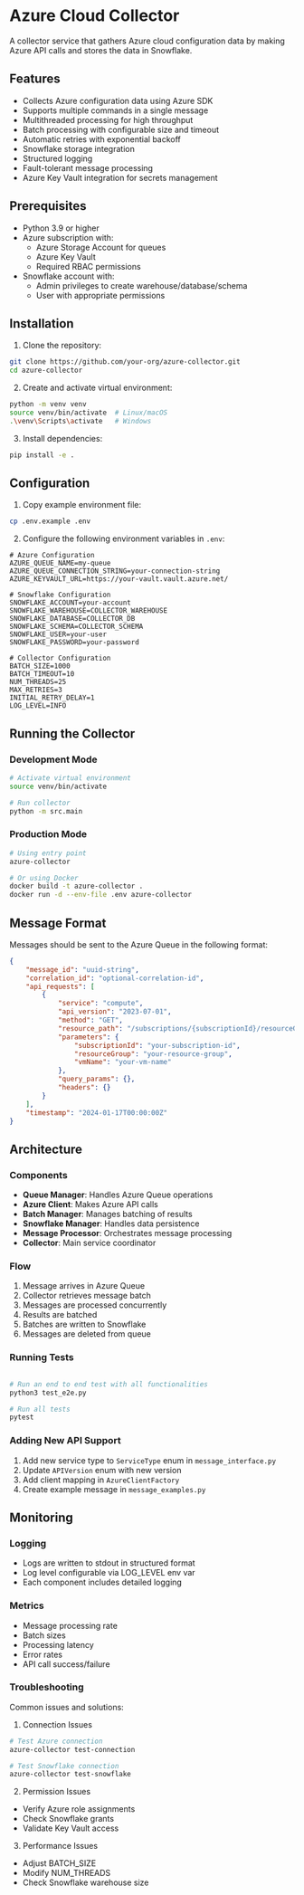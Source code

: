 # Azure Cloud Collector

A collector service that gathers Azure cloud configuration data by making Azure API calls and stores the data in Snowflake.

## Features

- Collects Azure configuration data using Azure SDK
- Supports multiple commands in a single message
- Multithreaded processing for high throughput
- Batch processing with configurable size and timeout
- Automatic retries with exponential backoff
- Snowflake storage integration
- Structured logging
- Fault-tolerant message processing
- Azure Key Vault integration for secrets management

## Prerequisites

- Python 3.9 or higher
- Azure subscription with:
  - Azure Storage Account for queues
  - Azure Key Vault
  - Required RBAC permissions
- Snowflake account with:
  - Admin privileges to create warehouse/database/schema
  - User with appropriate permissions

## Installation

1. Clone the repository:
```bash
git clone https://github.com/your-org/azure-collector.git
cd azure-collector
```

2. Create and activate virtual environment:
```bash
python -m venv venv
source venv/bin/activate  # Linux/macOS
.\venv\Scripts\activate   # Windows
```

3. Install dependencies:
```bash
pip install -e .
```

## Configuration

1. Copy example environment file:
```bash
cp .env.example .env
```

2. Configure the following environment variables in `.env`:

```env
# Azure Configuration
AZURE_QUEUE_NAME=my-queue
AZURE_QUEUE_CONNECTION_STRING=your-connection-string
AZURE_KEYVAULT_URL=https://your-vault.vault.azure.net/

# Snowflake Configuration
SNOWFLAKE_ACCOUNT=your-account
SNOWFLAKE_WAREHOUSE=COLLECTOR_WAREHOUSE
SNOWFLAKE_DATABASE=COLLECTOR_DB
SNOWFLAKE_SCHEMA=COLLECTOR_SCHEMA
SNOWFLAKE_USER=your-user
SNOWFLAKE_PASSWORD=your-password

# Collector Configuration
BATCH_SIZE=1000
BATCH_TIMEOUT=10
NUM_THREADS=25
MAX_RETRIES=3
INITIAL_RETRY_DELAY=1
LOG_LEVEL=INFO
```

## Running the Collector

### Development Mode
```bash
# Activate virtual environment
source venv/bin/activate

# Run collector
python -m src.main
```

### Production Mode
```bash
# Using entry point
azure-collector

# Or using Docker
docker build -t azure-collector .
docker run -d --env-file .env azure-collector
```

## Message Format

Messages should be sent to the Azure Queue in the following format:

```json
{
    "message_id": "uuid-string",
    "correlation_id": "optional-correlation-id",
    "api_requests": [
        {
            "service": "compute",
            "api_version": "2023-07-01",
            "method": "GET",
            "resource_path": "/subscriptions/{subscriptionId}/resourceGroups/{resourceGroup}/providers/Microsoft.Compute/virtualMachines/{vmName}",
            "parameters": {
                "subscriptionId": "your-subscription-id",
                "resourceGroup": "your-resource-group",
                "vmName": "your-vm-name"
            },
            "query_params": {},
            "headers": {}
        }
    ],
    "timestamp": "2024-01-17T00:00:00Z"
}
```

## Architecture

### Components

- **Queue Manager**: Handles Azure Queue operations
- **Azure Client**: Makes Azure API calls
- **Batch Manager**: Manages batching of results
- **Snowflake Manager**: Handles data persistence
- **Message Processor**: Orchestrates message processing
- **Collector**: Main service coordinator

### Flow

1. Message arrives in Azure Queue
2. Collector retrieves message batch
3. Messages are processed concurrently
4. Results are batched
5. Batches are written to Snowflake
6. Messages are deleted from queue


### Running Tests

```bash

# Run an end to end test with all functionalities
python3 test_e2e.py

# Run all tests
pytest

```

### Adding New API Support

1. Add new service type to `ServiceType` enum in `message_interface.py`
2. Update `APIVersion` enum with new version
3. Add client mapping in `AzureClientFactory`
4. Create example message in `message_examples.py`

## Monitoring

### Logging

- Logs are written to stdout in structured format
- Log level configurable via LOG_LEVEL env var
- Each component includes detailed logging

### Metrics

- Message processing rate
- Batch sizes
- Processing latency
- Error rates
- API call success/failure

### Troubleshooting

Common issues and solutions:

1. Connection Issues
```bash
# Test Azure connection
azure-collector test-connection

# Test Snowflake connection
azure-collector test-snowflake
```

2. Permission Issues
- Verify Azure role assignments
- Check Snowflake grants
- Validate Key Vault access

3. Performance Issues
- Adjust BATCH_SIZE
- Modify NUM_THREADS
- Check Snowflake warehouse size

